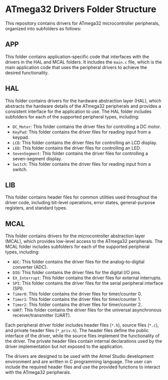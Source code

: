 # ATmega32 Drivers Folder Structure

This repository contains drivers for ATmega32 microcontroller peripherals, organized into subfolders as follows:

## APP 

This folder contains application-specific code that interfaces with the drivers in the HAL and MCAL folders. It includes the `main.c` file, which is the main application code that uses the peripheral drivers to achieve the desired functionality.
## HAL 

This folder contains drivers for the hardware abstraction layer (HAL), which abstracts the hardware details of the ATmega32 peripherals and provides a consistent interface for the application to use. The HAL folder includes subfolders for each of the supported peripheral types, including:

- `DC_Motor`: This folder contains the driver files for controlling a DC motor.
- `KeyPad`: This folder contains the driver files for reading input from a keypad.
- `LCD`: This folder contains the driver files for controlling an LCD display.
- `LED`: This folder contains the driver files for controlling an LED.
- `SevenSegment`: This folder contains the driver files for controlling a seven-segment display.
- `Switch`: This folder contains the driver files for reading input from a switch.

## LIB 

This folder contains header files for common utilities used throughout the driver code, including bit-level operations, error states, general-purpose registers, and standard types.

## MCAL 

This folder contains drivers for the microcontroller abstraction layer (MCAL), which provides low-level access to the ATmega32 peripherals. The MCAL folder includes subfolders for each of the supported peripheral types, including:

- `ADC`: This folder contains the driver files for the analog-to-digital converter (ADC).
- `DIO`: This folder contains the driver files for the digital I/O pins.
- `EX_Interrupt`: This folder contains the driver files for external interrupts.
- `SPI`: This folder contains the driver files for the serial peripheral interface (SPI).
- `Timer0`: This folder contains the driver files for timer/counter 0.
- `Timer1`: This folder contains the driver files for timer/counter 1.
- `Timer2`: This folder contains the driver files for timer/counter 2.
- `UART`: This folder contains the driver files for the universal asynchronous receiver/transmitter (UART).

Each peripheral driver folder includes header files (`*.h`), source files (`*.c`), and private header files (`*_priv.h`). The header files define the public interface of the driver, while the source files implement the functionality of the driver. The private header files contain internal declarations used by the driver implementation but not exposed to the application.

The drivers are designed to be used with the Atmel Studio development environment and are written in C programming language. The user can include the required header files and use the provided functions to interact with the ATmega32 peripherals.
